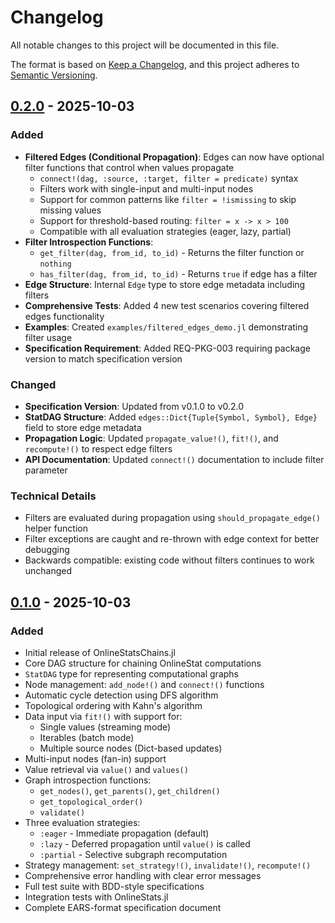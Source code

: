 # Changelog

All notable changes to this project will be documented in this file.

The format is based on [Keep a Changelog](https://keepachangelog.com/en/1.0.0/),
and this project adheres to [Semantic Versioning](https://semver.org/spec/v2.0.0.html).

## [0.2.0] - 2025-10-03

### Added
- **Filtered Edges (Conditional Propagation)**: Edges can now have optional filter functions that control when values propagate
  - `connect!(dag, :source, :target, filter = predicate)` syntax
  - Filters work with single-input and multi-input nodes
  - Support for common patterns like `filter = !ismissing` to skip missing values
  - Support for threshold-based routing: `filter = x -> x > 100`
  - Compatible with all evaluation strategies (eager, lazy, partial)
- **Filter Introspection Functions**:
  - `get_filter(dag, from_id, to_id)` - Returns the filter function or `nothing`
  - `has_filter(dag, from_id, to_id)` - Returns `true` if edge has a filter
- **Edge Structure**: Internal `Edge` type to store edge metadata including filters
- **Comprehensive Tests**: Added 4 new test scenarios covering filtered edges functionality
- **Examples**: Created `examples/filtered_edges_demo.jl` demonstrating filter usage
- **Specification Requirement**: Added REQ-PKG-003 requiring package version to match specification version

### Changed
- **Specification Version**: Updated from v0.1.0 to v0.2.0
- **StatDAG Structure**: Added `edges::Dict{Tuple{Symbol, Symbol}, Edge}` field to store edge metadata
- **Propagation Logic**: Updated `propagate_value!()`, `fit!()`, and `recompute!()` to respect edge filters
- **API Documentation**: Updated `connect!()` documentation to include filter parameter

### Technical Details
- Filters are evaluated during propagation using `should_propagate_edge()` helper function
- Filter exceptions are caught and re-thrown with edge context for better debugging
- Backwards compatible: existing code without filters continues to work unchanged

## [0.1.0] - 2025-10-03

### Added
- Initial release of OnlineStatsChains.jl
- Core DAG structure for chaining OnlineStat computations
- `StatDAG` type for representing computational graphs
- Node management: `add_node!()` and `connect!()` functions
- Automatic cycle detection using DFS algorithm
- Topological ordering with Kahn's algorithm
- Data input via `fit!()` with support for:
  - Single values (streaming mode)
  - Iterables (batch mode)
  - Multiple source nodes (Dict-based updates)
- Multi-input nodes (fan-in) support
- Value retrieval via `value()` and `values()`
- Graph introspection functions:
  - `get_nodes()`, `get_parents()`, `get_children()`
  - `get_topological_order()`
  - `validate()`
- Three evaluation strategies:
  - `:eager` - Immediate propagation (default)
  - `:lazy` - Deferred propagation until `value()` is called
  - `:partial` - Selective subgraph recomputation
- Strategy management: `set_strategy!()`, `invalidate!()`, `recompute!()`
- Comprehensive error handling with clear error messages
- Full test suite with BDD-style specifications
- Integration tests with OnlineStats.jl
- Complete EARS-format specification document

[0.2.0]: https://github.com/femtotrader/OnlineStatsChains.jl/compare/v0.1.0...v0.2.0
[0.1.0]: https://github.com/femtotrader/OnlineStatsChains.jl/releases/tag/v0.1.0
